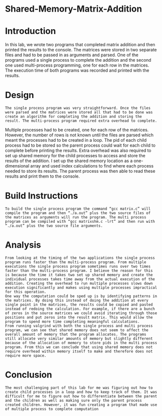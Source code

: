 # Shared-Memory-Matrix-Addition

# Introduction
In this lab, we wrote two programs that completed matrix addition and then printed the results to the console. The matrices were stored in two separate files and had to be passed in as arguments and parsed. One of the programs used a single process to complete the addition and the second one used multi-process programming, one for each row in the matrices. The execution time of both programs was recorded and printed with the results.

# Design
	The single process program was very straightforward. Once the files were parsed and the matrices were stored all that had to be done was create an algorithm for completing the addition and storing the result. The multi-process program required extra overhead to complete. 
Multiple processes had to be created, one for each row of the matrices. However, the number of rows is not known until the files are parsed which meant the processes had to be created in a loop. The pid of each child process had to be stored so the parent process could wait for each child to complete before printing the results. Extra overhead was also required to set up shared memory for the child processes to access and store the results of the addition.
I set up the shared memory location as a one-dimensional array and used index calculations to find where each process needed to store its results. The parent process was then able to read these results and print them to the console.

# Build Instructions
	To build the single process program the command “gcc matrix.c” will compile the program and then “./a.out” plus the two source files of the matrices as arguments will run the program. The multi process program can be compiled with “gcc matrixshm.c -lrt” and then run with “./a.out” plus the two source file arguments.

# Analysis
	From looking at the timing of the two applications the single process program runs faster than the multi-process program. From multiple executions the single process program sometimes runs over two times faster than the multi-process program. I believe the reason for this is because the time it takes two set up shared memory and create the individual processes takes time away from the actual execution of the addition. Creating the overhead to run multiple processes slows down execution significantly and makes using multiple processes impractical for this operation.
	One way the computation could be sped up is by identifying patterns in the matrices. By doing this instead of doing the addition at every single point in the matrices, the results could be copied and pasted instead of redoing the calculation. For example, if there are a bunch of zeros in the source matrices we could avoid iterating through those positions and put zeros into the result matrix. This would allow the program to spend more time completing meaningful calculations.
	From running valgrind with both the single process and multi process program, we can see that shared memory does not seem to affect the overall amount of memory that the program allocates. The programs still allocate very similar amounts of memory but slightly different because of the allocation of memory to store pids in the multi process program. From this we can conclude that using shared memory does not require overhead within memory itself to make and therefore does not require more space.

# Conclusion
	The most challenging part of this lab for me was figuring out how to create child processes in a loop and how to keep track of them. It was difficult for me to figure out how to differentiate between the parent and the children as well as making sure only the parent process created children. However, it was fun creating a program that made use of multiple process to complete computation
